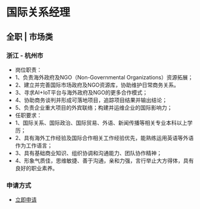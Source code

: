 
# 国际关系经理
## 全职  |  市场类
### 浙江 - 杭州市

- 岗位职责：
- 1、负责海外政府及NGO（Non-Governmental&nbsp;Organizations）资源拓展；
- 2、建立并完善国际市场政府及NGO资源库，协助维护日常商务关系。
- 3、寻求AI+IoT平台与海外政府及NGO的更多合作模式；
- 4、协助商务谈判并形成可落地项目，追踪项目结果并输出结论；
- 5、负责企业重大项目的外宾联络；构建并运维企业的国际影响力；
- 任职要求：
- 1、国际关系、国际政治、国际贸易、外语、新闻传播等相关专业本科以上学历；&nbsp;
- 2、具有海外工作经验及国际合作相关工作经验优先，能熟练运用英语等外语作为工作语言；
- 3、具有基础商业知识、组织协调和沟通能力、团队协作精神；
- 4、形象气质佳，思维敏捷、善于沟通，亲和力强，言行举止大方得体，具有良好的职业素养。
### 申请方式
- <a href="mailto:hr@tuya.com?subject=求职简历-国际关系经理-来自GitHub">立即申请</a>